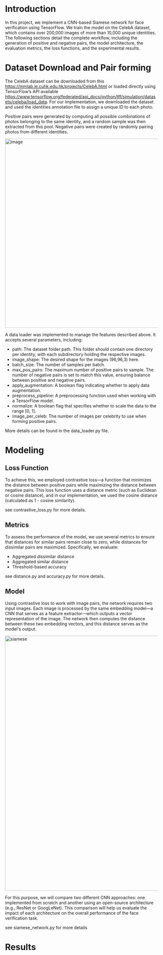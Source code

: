# Introduction

In this project, we implement a CNN-based Siamese network for face verification using TensorFlow. We train the model on the CelebA dataset, which contains over 200,000 images of more than 10,000 unique identities. The following sections detail the complete workflow, including the generation of positive and negative pairs, the model architecture, the evaluation metrics, the loss functions, and the experimental results.

# Dataset Download and Pair forming

The CelebA dataset can be downloaded from this https://mmlab.ie.cuhk.edu.hk/projects/CelebA.html or loaded directly using TensorFlow’s API available https://www.tensorflow.org/federated/api_docs/python/tff/simulation/datasets/celeba/load_data. For our implementation, we downloaded the dataset and used the identities annotation file to assign a unique ID to each photo.

Positive pairs were generated by computing all possible combinations of photos belonging to the same identity, and a random sample was then extracted from this pool. Negative pairs were created by randomly pairing photos from different identities.

<img width="624" alt="image" src="https://github.com/user-attachments/assets/3e046272-d632-4f8b-a6cb-47b3fe869634" />

A data loader was implemented to manage the features described above. It accepts several parameters, including:

- path: The dataset folder path. This folder should contain one directory per identity, with each subdirectory holding the respective images.
- image_shape: The desired shape for the images (96,96,3) here.
- batch_size: The number of samples per batch.
- max_pos_pairs: The maximum number of positive pairs to sample. The number of negative pairs is set to match this value, ensuring balance between positive and negative pairs.
- apply_augmentation: A boolean flag indicating whether to apply data augmentation.
- preprocess_pipeline: A preprocessing function used when working with a TensorFlow model.
- normalize: A boolean flag that specifies whether to scale the data to the range [0, 1].
- image_per_celeb: The number of images per celebrity to use when forming positive pairs.

More details can be found in the data_loader.py file.

# Modeling

## Loss Function
To achieve this, we employed contrastive loss—a function that minimizes the distance between positive pairs while maximizing the distance between negative pairs. This loss function uses a distance metric (such as Euclidean or cosine distance), and in our implementation, we used the cosine distance (calculated as 1 - cosine similarity).

see contrastive_loss.py for more details.

## Metrics
To assess the performance of the model, we use several metrics to ensure that distances for similar pairs remain close to zero, while distances for dissimilar pairs are maximized. Specifically, we evaluate:

- Aggregated dissimilar distance
- Aggregated similar distance
- Threshold-based accuracy

see distance.py and accuracy.py for more details.

## Model

Using contrastive loss to work with image pairs, the network requires two input images. Each image is processed by the same embedding model—a CNN that serves as a feature extractor—which outputs a vector representation of the image. The network then computes the distance between these two embedding vectors, and this distance serves as the model's output.


<img width="841" alt="siamese" src="https://github.com/user-attachments/assets/0f05a298-0d43-4793-befa-c9c4979c9949" />


For this purpose, we will compare two different CNN approaches: one implemented from scratch and another using an open-source architecture (e.g., ResNet or GoogLeNet). This comparison will help us evaluate the impact of each architecture on the overall performance of the face verification task.

see siamese_network.py for more details

# Results
  


